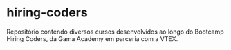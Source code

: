 # hiring-coders
Repositório contendo diversos cursos desenvolvidos ao longo do Bootcamp Hiring Coders, da Gama Academy em parceria com a VTEX.

